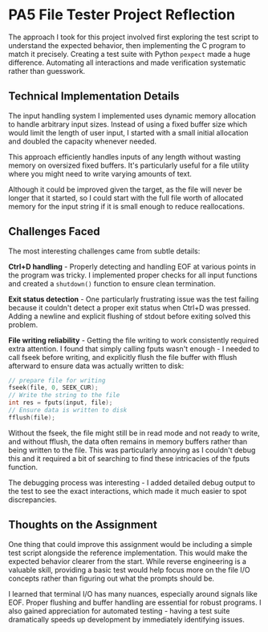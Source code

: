 # PA5 File Tester Project Reflection

The approach I took for this project involved first exploring the test script to understand the expected behavior, then implementing the C program to match it precisely. Creating a test suite with Python `pexpect` made a huge difference. Automating all interactions and made verification systematic rather than guesswork.

## Technical Implementation Details

The input handling system I implemented uses dynamic memory allocation to handle arbitrary input sizes. Instead of using a fixed buffer size which would limit the length of user input, I started with a small initial allocation and doubled the capacity whenever needed.

This approach efficiently handles inputs of any length without wasting memory on oversized fixed buffers. It's particularly useful for a file utility where you might need to write varying amounts of text.

Although it could be improved given the target, as the file will never be longer that it started, so I could start with the full file worth of allocated memory for the input string if it is small enough to reduce reallocations.

## Challenges Faced

The most interesting challenges came from subtle details:

**Ctrl+D handling** - Properly detecting and handling EOF at various points in the program was tricky. I implemented proper checks for all input functions and created a `shutdown()` function to ensure clean termination.

**Exit status detection** - One particularly frustrating issue was the test failing because it couldn't detect a proper exit status when Ctrl+D was pressed. Adding a newline and explicit flushing of stdout before exiting solved this problem.

**File writing reliability** - Getting the file writing to work consistently required extra attention. I found that simply calling fputs wasn't enough - I needed to call fseek before writing, and explicitly flush the file buffer with fflush afterward to ensure data was actually written to disk:

```c
// prepare file for writing
fseek(file, 0, SEEK_CUR);
// Write the string to the file
int res = fputs(input, file);
// Ensure data is written to disk
fflush(file);
```

Without the fseek, the file might still be in read mode and not ready to write, and without fflush, the data often remains in memory buffers rather than being written to the file. This was particularly annoying as I couldn't debug this and it required a bit of searching to find these intricacies of the fputs function.

The debugging process was interesting - I added detailed debug output to the test to see the exact interactions, which made it much easier to spot discrepancies.

## Thoughts on the Assignment

One thing that could improve this assignment would be including a simple test script alongside the reference implementation. This would make the expected behavior clearer from the start. While reverse engineering is a valuable skill, providing a basic test would help focus more on the file I/O concepts rather than figuring out what the prompts should be.

I learned that terminal I/O has many nuances, especially around signals like EOF. Proper flushing and buffer handling are essential for robust programs. I also gained appreciation for automated testing - having a test suite dramatically speeds up development by immediately identifying issues.
